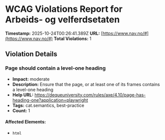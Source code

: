 # WCAG Violations Report for Arbeids- og velferdsetaten

**Timestamp:** 2025-10-24T00:26:41.389Z
**URL:** [https://www.nav.no/#](https://www.nav.no/#)
**Total Violations:** 1

## Violation Details

### Page should contain a level-one heading

- **Impact:** moderate
- **Description:** Ensure that the page, or at least one of its frames contains a level-one heading
- **Help URL:** https://dequeuniversity.com/rules/axe/4.10/page-has-heading-one?application=playwright
- **Tags:** cat.semantics, best-practice
- **Count:** 1

#### Affected Elements:

- `html`
